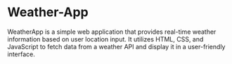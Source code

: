 # Weather-App
WeatherApp is a simple web application that provides real-time weather information based on user location input. It utilizes HTML, CSS, and JavaScript to fetch data from a weather API and display it in a user-friendly interface.
